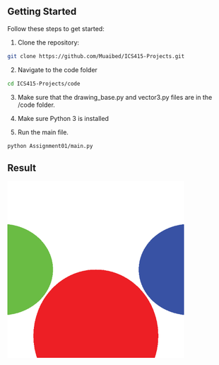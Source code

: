 ## Getting Started  

Follow these steps to get started:  

1. Clone the repository:  
```bash
git clone https://github.com/Muaibed/ICS415-Projects.git
```

2. Navigate to the code folder
```bash
cd ICS415-Projects/code
```

3. Make sure that the drawing_base.py and vector3.py files are in the /code folder.

4. Make sure Python 3 is installed

5. Run the main file.
```bash
python Assignment01/main.py
```


## Result
<img src="https://github.com/Muaibed/ICS415-Projects/raw/main/code/results/raytracing01.png" alt="Assignment01-Result" width="400">
